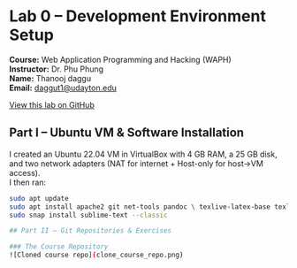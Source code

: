 # Lab 0 – Development Environment Setup

**Course:** Web Application Programming and Hacking (WAPH)  
**Instructor:** Dr. Phu Phung  
**Name:** Thanooj daggu  
**Email:** daggut1@udayton.edu  


[View this lab on GitHub](https://github.com/daggut1/waph-daggut1/tree/main/labs/lab0)

## Part I – Ubuntu VM & Software Installation

I created an Ubuntu 22.04 VM in VirtualBox with 4 GB RAM, a 25 GB disk, and two network adapters (NAT for internet + Host-only for host→VM access).  
I then ran:
```bash
sudo apt update
sudo apt install apache2 git net-tools pandoc \ texlive-latex-base texlive-latex-extra texlive-fonts-extra
sudo snap install sublime-text --classic

## Part II – Git Repositories & Exercises

### The Course Repository
![Cloned course repo](clone_course_repo.png)


